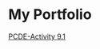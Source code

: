 # My Portfolio
<a href="https://zhuoranlv2010.github.io/PCDE-Activity-9.1/"> PCDE-Activity 9.1 </a>
